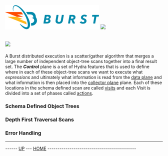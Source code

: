 ![Burst](../../../doc/burst_small.png "") ![](../hydra_small.png "")
--
![](control.png "")
--

A Burst distributed execution is a scatter/gather algorithm that merges a
large number of independent object-tree scans together into a final result set.
The ___Control___ plane is a set of Hydra features that is used to define where in
each of these object-tree scans we want to execute what _expressions_ and ultimately what information
is read from the [data plane](data.md) and what information is then
placed into the [collector plane](collectors.md)  plane. Each of these locations in
the schema  defined scan are called [visits](visits.md) and each
Visit is divided into a set of phases called [actions](actions.md).

### Schema Defined Object Trees

### Depth First Traversal Scans

### Error Handling



---
------ [UP](../readme.md) ---  [HOME](../../readme.md) --------------------------------------------
